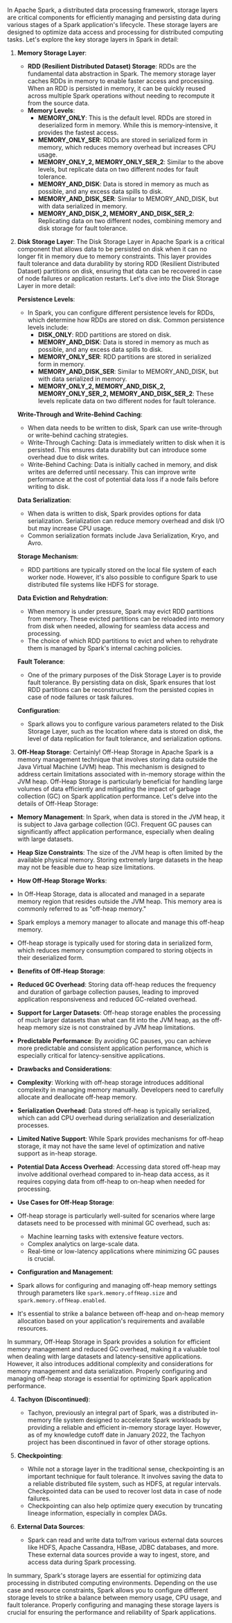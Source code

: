 In Apache Spark, a distributed data processing framework, storage layers are critical components for efficiently managing and persisting data during various stages of a Spark application's lifecycle. These storage layers are designed to optimize data access and processing for distributed computing tasks. Let's explore the key storage layers in Spark in detail:

1. **Memory Storage Layer**:
   - **RDD (Resilient Distributed Dataset) Storage**: RDDs are the fundamental data abstraction in Spark. The memory storage layer caches RDDs in memory to enable faster access and processing. When an RDD is persisted in memory, it can be quickly reused across multiple Spark operations without needing to recompute it from the source data.
   - **Memory Levels**:
     - **MEMORY_ONLY**: This is the default level. RDDs are stored in deserialized form in memory. While this is memory-intensive, it provides the fastest access.
     - **MEMORY_ONLY_SER**: RDDs are stored in serialized form in memory, which reduces memory overhead but increases CPU usage.
     - **MEMORY_ONLY_2, MEMORY_ONLY_SER_2**: Similar to the above levels, but replicate data on two different nodes for fault tolerance.
     - **MEMORY_AND_DISK**: Data is stored in memory as much as possible, and any excess data spills to disk.
     - **MEMORY_AND_DISK_SER**: Similar to MEMORY_AND_DISK, but with data serialized in memory.
     - **MEMORY_AND_DISK_2, MEMORY_AND_DISK_SER_2**: Replicating data on two different nodes, combining memory and disk storage for fault tolerance.

2. **Disk Storage Layer**:
   The Disk Storage Layer in Apache Spark is a critical component that allows data to be persisted on disk when it can no longer fit in memory due to memory constraints. This layer provides fault tolerance and data durability by storing RDD (Resilient Distributed Dataset) partitions on disk, ensuring that data can be recovered in case of node failures or application restarts. Let's dive into the Disk Storage Layer in more detail:


   **Persistence Levels**:
   - In Spark, you can configure different persistence levels for RDDs, which determine how RDDs are stored on disk. Common persistence levels include:
     - **DISK_ONLY**: RDD partitions are stored on disk.
     - **MEMORY_AND_DISK**: Data is stored in memory as much as possible, and any excess data spills to disk.
     - **MEMORY_ONLY_SER**: RDD partitions are stored in serialized form in memory.
     - **MEMORY_AND_DISK_SER**: Similar to MEMORY_AND_DISK, but with data serialized in memory.
     - **MEMORY_ONLY_2, MEMORY_AND_DISK_2, MEMORY_ONLY_SER_2, MEMORY_AND_DISK_SER_2**: These levels replicate data on two different nodes for fault tolerance.

   **Write-Through and Write-Behind Caching**:
   - When data needs to be written to disk, Spark can use write-through or write-behind caching strategies.
   - Write-Through Caching: Data is immediately written to disk when it is persisted. This ensures data durability but can introduce some overhead due to disk writes.
   - Write-Behind Caching: Data is initially cached in memory, and disk writes are deferred until necessary. This can improve write performance at the cost of potential data loss if a node fails before writing to disk.

   **Data Serialization**:
   - When data is written to disk, Spark provides options for data serialization. Serialization can reduce memory overhead and disk I/O but may increase CPU usage.
   - Common serialization formats include Java Serialization, Kryo, and Avro.

   **Storage Mechanism**:
   - RDD partitions are typically stored on the local file system of each worker node. However, it's also possible to configure Spark to use distributed file systems like HDFS for storage.

   **Data Eviction and Rehydration**:
   - When memory is under pressure, Spark may evict RDD partitions from memory. These evicted partitions can be reloaded into memory from disk when needed, allowing for seamless data access and processing.
   - The choice of which RDD partitions to evict and when to rehydrate them is managed by Spark's internal caching policies.

   **Fault Tolerance**:
   - One of the primary purposes of the Disk Storage Layer is to provide fault tolerance. By persisting data on disk, Spark ensures that lost RDD partitions can be reconstructed from the persisted copies in case of node failures or task failures.

   **Configuration**:
   - Spark allows you to configure various parameters related to the Disk Storage Layer, such as the location where data is stored on disk, the level of data replication for fault tolerance, and serialization options.



3. **Off-Heap Storage**:
  Certainly! Off-Heap Storage in Apache Spark is a memory management technique that involves storing data outside the Java Virtual Machine (JVM) heap. This mechanism is designed to address certain limitations associated with in-memory storage within the JVM heap. Off-Heap Storage is particularly beneficial for handling large volumes of data efficiently and mitigating the impact of garbage collection (GC) on Spark application performance. Let's delve into the details of Off-Heap Storage:

- **Memory Management**: In Spark, when data is stored in the JVM heap, it is subject to Java garbage collection (GC). Frequent GC pauses can significantly affect application performance, especially when dealing with large datasets.
- **Heap Size Constraints**: The size of the JVM heap is often limited by the available physical memory. Storing extremely large datasets in the heap may not be feasible due to heap size limitations.

- **How Off-Heap Storage Works**:
- In Off-Heap Storage, data is allocated and managed in a separate memory region that resides outside the JVM heap. This memory area is commonly referred to as "off-heap memory."
- Spark employs a memory manager to allocate and manage this off-heap memory.
- Off-heap storage is typically used for storing data in serialized form, which reduces memory consumption compared to storing objects in their deserialized form.

- **Benefits of Off-Heap Storage**:
- **Reduced GC Overhead**: Storing data off-heap reduces the frequency and duration of garbage collection pauses, leading to improved application responsiveness and reduced GC-related overhead.
- **Support for Larger Datasets**: Off-heap storage enables the processing of much larger datasets than what can fit into the JVM heap, as the off-heap memory size is not constrained by JVM heap limitations.
- **Predictable Performance**: By avoiding GC pauses, you can achieve more predictable and consistent application performance, which is especially critical for latency-sensitive applications.

- **Drawbacks and Considerations**:
- **Complexity**: Working with off-heap storage introduces additional complexity in managing memory manually. Developers need to carefully allocate and deallocate off-heap memory.
- **Serialization Overhead**: Data stored off-heap is typically serialized, which can add CPU overhead during serialization and deserialization processes.
- **Limited Native Support**: While Spark provides mechanisms for off-heap storage, it may not have the same level of optimization and native support as in-heap storage.
- **Potential Data Access Overhead**: Accessing data stored off-heap may involve additional overhead compared to in-heap data access, as it requires copying data from off-heap to on-heap when needed for processing.

- **Use Cases for Off-Heap Storage**:
- Off-heap storage is particularly well-suited for scenarios where large datasets need to be processed with minimal GC overhead, such as:
  - Machine learning tasks with extensive feature vectors.
  - Complex analytics on large-scale data.
  - Real-time or low-latency applications where minimizing GC pauses is crucial.

- **Configuration and Management**:
- Spark allows for configuring and managing off-heap memory settings through parameters like `spark.memory.offHeap.size` and `spark.memory.offHeap.enabled`.
- It's essential to strike a balance between off-heap and on-heap memory allocation based on your application's requirements and available resources.

In summary, Off-Heap Storage in Spark provides a solution for efficient memory management and reduced GC overhead, making it a valuable tool when dealing with large datasets and latency-sensitive applications. However, it also introduces additional complexity and considerations for memory management and data serialization. Properly configuring and managing off-heap storage is essential for optimizing Spark application performance.


4. **Tachyon (Discontinued)**:
   - Tachyon, previously an integral part of Spark, was a distributed in-memory file system designed to accelerate Spark workloads by providing a reliable and efficient in-memory storage layer. However, as of my knowledge cutoff date in January 2022, the Tachyon project has been discontinued in favor of other storage options.

5. **Checkpointing**:
   - While not a storage layer in the traditional sense, checkpointing is an important technique for fault tolerance. It involves saving the data to a reliable distributed file system, such as HDFS, at regular intervals. Checkpointed data can be used to recover lost data in case of node failures.
   - Checkpointing can also help optimize query execution by truncating lineage information, especially in complex DAGs.

6. **External Data Sources**:
   - Spark can read and write data to/from various external data sources like HDFS, Apache Cassandra, HBase, JDBC databases, and more. These external data sources provide a way to ingest, store, and access data during Spark processing.

In summary, Spark's storage layers are essential for optimizing data processing in distributed computing environments. Depending on the use case and resource constraints, Spark allows you to configure different storage levels to strike a balance between memory usage, CPU usage, and fault tolerance. Properly configuring and managing these storage layers is crucial for ensuring the performance and reliability of Spark applications. 
